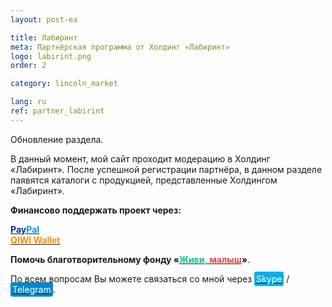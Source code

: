 ```yaml
---
layout: post-ea

title: Лабиринт
meta: Партнёрская программа от Холдинг «Лабиринт»
logo: labirint.png
order: 2

category: lincoln_market

lang: ru
ref: partner_labirint
---
```


Обновление раздела.

В данный момент, мой сайт проходит модерацию в Холдинг «Лабиринт».
После успешной регистрации партнёра, в данном разделе паявятся каталоги с продукцией, представленные Холдингом «Лабиринт».

**Финансово поддержать проект через:**

**<a href="https://www.paypal.com/cgi-bin/webscr?cmd=_s-xclick&hosted_button_id=T3KLFW2TE8SJC&source=url" target="_blank"><span style="color:#003087">Pay</span><span style="color:#009cde">Pal</span></a>**  
**<a href="https://qiwi.com/n/CHUTKOY" target="_blank"><span style="color:#ff8d00">QIWI&nbsp;Wallet</span></a>**

**Помочь благотворительному фонду «<a href="https://fondzhivimalysh.ru/" target="_blank"><span style="color:#02c794">Живи,</span><span style="color:#f7423e">&nbsp;малыш</span></a>»**.

По всем вопросам Вы можете связаться со мной через <a href="skype:chutkoy89?call" target="_blank"><span style="background-color:#00aff0; color:white; padding:3px; border-radius: 3px">Skype</span></a> / <a href="https://t.me/chutkoy" target="_blank"><span style="background-color:#0088cc; color:white; padding:3px; border-radius: 3px">Telegram</span></a>.